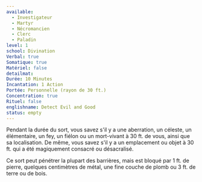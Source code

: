 ```yaml
---
available:
  - Investigateur
  - Martyr
  - Nécromancien
  - Clerc
  - Paladin
level: 1
school: Divination
Verbal: true
Somatique: true
Matériel: false
detailmat:
Durée: 10 Minutes
Incantation: 1 Action
Portée: Personnelle (rayon de 30 ft.)
Concentration: true
Rituel: false
englishname: Detect Evil and Good
status: empty
---
```

Pendant la durée du sort, vous savez s'il y a une aberration, un céleste, un élémentaire, un fey, un fiélon ou un mort-vivant à 30 ft. de vous, ainsi que sa localisation. De même, vous savez s'il y a un emplacement ou objet à 30 ft. qui a été magiquement consacré ou désacralisé.

Ce sort peut pénétrer la plupart des barrières, mais est bloqué par 1 ft. de pierre, quelques centimètres de métal, une fine couche de plomb ou 3 ft. de terre ou de bois.
